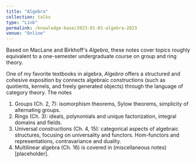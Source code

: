 ```yaml
---
title: "Algebra"
collection: talks
type: "Link"
permalink: /knowledge-base/2023-01-01-algebra-2023
venue: "Online"
---
```


Based on MacLane and Birkhoff's *Algebra*, these notes cover topics roughly equivalent to a one-semester undergraduate course on group and ring theory. 

One of my favorite textbooks in algebra, *Algebra* offers a structured and cohesive exposition by connects algebraic constructions (such as quotients, kernels, and freely generated objects) through the language of category theory. The notes 

1. Groups (Ch. 2, 7): isomorphism theorems, Sylow theorems, simplicity of alternating groups. 
2. Rings (Ch. 3): ideals, polynomials and unique factorization, integral domains and fields. 
3. Universal constructions (Ch. 4, 15): categorical aspects of algebraic structures, focusing on universality and functors. Hom-functors and representations, contravariance and duality. 
4. Multilinear algebra (Ch. 16) is covered in (miscellaneous notes)[placeholder]. 